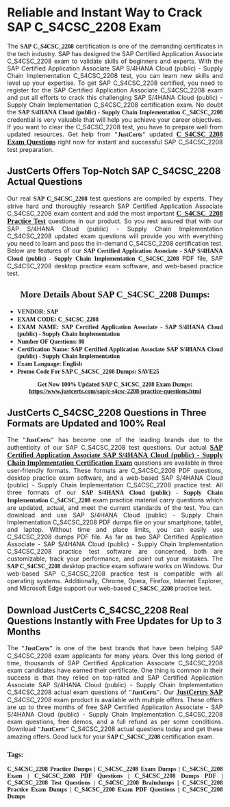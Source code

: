 <h1><strong>Reliable and Instant Way to Crack SAP C_S4CSC_2208 Exam</strong></h1>

<p style="text-align: justify;">The <span style="font-family:Georgia,serif;"><strong>SAP C_S4CSC_2208</strong></span> certification is one of the demanding certificates in the tech industry. SAP has designed the SAP Certified Application Associate C_S4CSC_2208 exam to validate skills of beginners and experts. With the SAP Certified Application Associate SAP S/4HANA Cloud (public) - Supply Chain Implementation C_S4CSC_2208 test, you can learn new skills and level up your expertise. To get SAP C_S4CSC_2208 certified, you need to register for the SAP Certified Application Associate C_S4CSC_2208 exam and put all efforts to crack this challenging SAP S/4HANA Cloud (public) - Supply Chain Implementation C_S4CSC_2208 certification exam. No doubt the <span style="font-family:Georgia,serif;"><strong>SAP S/4HANA Cloud (public) - Supply Chain Implementation C_S4CSC_2208</strong></span> credential is very valuable that will help you achieve your career objectives. If you want to clear the C_S4CSC_2208 test, you have to prepare well from updated resources. Get help from <span style="font-size:14px;"><span style="font-family:Georgia,serif;"><strong>"JustCerts"</strong></span></span> updated <a href="https://www.justcerts.com/sap/c-s4csc-2208-practice-questions.html"><span style="font-size:16px;"><span style="font-family:Georgia,serif;"><strong>C_S4CSC_2208 Exam Questions</strong></span></span></a> right now for instant and successful SAP C_S4CSC_2208 test preparation.</p>

<h2><strong>JustCerts Offers Top-Notch SAP C_S4CSC_2208 Actual Questions </strong></h2>

<p style="text-align: justify;">Our real <span style="font-family:Georgia,serif;"><strong>SAP C_S4CSC_2208</strong></span> test questions are compiled by experts. They strive hard and thoroughly research SAP Certified Application Associate C_S4CSC_2208 exam content and add the most important <a href="https://www.justcerts.com/sap/c-s4csc-2208-practice-questions.html"><span style="font-size:16px;"><span style="font-family:Georgia,serif;"><strong>C_S4CSC_2208 Practice Test</strong></span></span></a> questions in our product. So you rest assured that with our SAP S/4HANA Cloud (public) - Supply Chain Implementation C_S4CSC_2208 updated exam questions will provide you with everything you need to learn and pass the in-demand C_S4CSC_2208 certification test. Below are features of our <span style="font-family:Georgia,serif;"><strong>SAP Certified Application Associate - SAP S/4HANA Cloud (public) - Supply Chain Implementation C_S4CSC_2208</strong></span> PDF file, SAP C_S4CSC_2208 desktop practice exam software, and web-based practice test.</p>

<h2 style="text-align: center;"><strong><span style="font-family:Georgia,serif;">More Details About SAP C_S4CSC_2208 Dumps:</span></strong></h2>

<ul>
	<li style="text-align: justify;"><span style="font-size:14px;"><span style="font-family:Georgia,serif;"><strong>VENDOR: SAP</strong></span></span></li>
	<li style="text-align: justify;"><span style="font-size:14px;"><span style="font-family:Georgia,serif;"><strong>EXAM CODE: C_S4CSC_2208</strong></span></span></li>
	<li style="text-align: justify;"><span style="font-size:14px;"><span style="font-family:Georgia,serif;"><strong>EXAM NAME: SAP Certified Application Associate - SAP S/4HANA Cloud (public) - Supply Chain Implementation</strong></span></span></li>
	<li style="text-align: justify;"><span style="font-size:14px;"><span style="font-family:Georgia,serif;"><strong>Number OF Questions: 80</strong></span></span></li>
	<li style="text-align: justify;"><span style="font-size:14px;"><span style="font-family:Georgia,serif;"><strong>Certification Name: SAP Certified Application Associate SAP S/4HANA Cloud (public) - Supply Chain Implementation</strong></span></span></li>
	<li style="text-align: justify;"><span style="font-size:14px;"><span style="font-family:Georgia,serif;"><strong>Exam Language: English</strong></span></span></li>
	<li style="text-align: justify;"><span style="font-size:14px;"><span style="font-family:Georgia,serif;"><strong>Promo Code For SAP C_S4CSC_2208 Dumps: SAVE25</strong></span></span></li>
</ul>

<p style="text-align: center;"><strong><span style="font-family:Georgia,serif;"><span style="font-size:14px;">Get Now 100% Updated SAP C_S4CSC_2208 Exam Dumps:</span> <a href="https://www.justcerts.com/sap/c-s4csc-2208-practice-questions.html">https://www.justcerts.com/sap/c-s4csc-2208-practice-questions.html</a></span></strong></p>

<h2><strong>JustCerts C_S4CSC_2208 Questions in Three Formats are Updated and 100% Real</strong></h2>

<p style="text-align: justify;">The <span style="font-size:14px;"><span style="font-family:Georgia,serif;"><strong>"JustCerts"</strong></span></span> has become one of the leading brands due to the authenticity of our SAP C_S4CSC_2208 test questions. Our actual <a href="https://www.justcerts.com/sap/sap-certified-application-associate-certification-exams.html"><span style="font-size:16px;"><span style="font-family:Georgia,serif;"><strong>SAP Certified Application Associate SAP S/4HANA Cloud (public) - Supply Chain Implementation Certification Exam</strong></span></span></a> questions are available in three user-friendly formats. These formats are C_S4CSC_2208 PDF questions, desktop practice exam software, and a web-based SAP S/4HANA Cloud (public) - Supply Chain Implementation C_S4CSC_2208 practice test. All three formats of our <strong><span style="font-family:Georgia,serif;">SAP S/4HANA Cloud (public) - Supply Chain Implementation C_S4CSC_2208</span></strong> exam practice material carry questions which are updated, actual, and meet the current standards of the test. You can download and use SAP S/4HANA Cloud (public) - Supply Chain Implementation C_S4CSC_2208 PDF dumps file on your smartphone, tablet, and laptop. Without time and place limits, you can easily use C_S4CSC_2208 dumps PDF file. As far as two SAP Certified Application Associate - SAP S/4HANA Cloud (public) - Supply Chain Implementation C_S4CSC_2208 practice test software are concerned, both are customizable, track your performance, and point out your mistakes. The <span style="font-family:Georgia,serif;"><strong>SAP C_S4CSC_2208</strong></span> desktop practice exam software works on Windows. Our web-based SAP C_S4CSC_2208 practice test is compatible with all operating systems. Additionally, Chrome, Opera, Firefox, Internet Explorer, and Microsoft Edge support our web-based <span style="font-family:Georgia,serif;"><strong>C_S4CSC_2208 </strong></span> practice test.</p>

<h2><strong>Download JustCerts C_S4CSC_2208 Real Questions Instantly with Free Updates for Up to 3 Months</strong></h2>

<p style="text-align: justify;">The <span style="font-family:Georgia,serif;"><span style="font-size:14px;"><strong>"JustCerts"</strong></span></span> is one of the best brands that have been helping SAP C_S4CSC_2208 exam applicants for many years. Over this long period of time, thousands of SAP Certified Application Associate C_S4CSC_2208 exam candidates have earned their certificate. One thing is common in their success is that they relied on top-rated and SAP Certified Application Associate SAP S/4HANA Cloud (public) - Supply Chain Implementation C_S4CSC_2208 actual exam questions of <span style="font-family:Georgia,serif;"><span style="font-size:14px;"><strong>"JustCerts"</strong></span></span>. Our <a href="https://www.justcerts.com/sap-certification-exams.html"><span style="font-size:16px;"><span style="font-family:Georgia,serif;"><strong>JustCertrs SAP</strong></span></span></a> C_S4CSC_2208 exam product is available with multiple offers. These offers are up to three months of free SAP Certified Application Associate - SAP S/4HANA Cloud (public) - Supply Chain Implementation C_S4CSC_2208 exam questions, free demos, and a full refund as per some conditions. Download <span style="font-family:Georgia,serif;"><span style="font-size:14px;"><strong>"JustCerts"</strong></span></span> C_S4CSC_2208 actual questions today and get these amazing offers. Good luck for your <span style="font-family:Georgia,serif;"><strong>SAP C_S4CSC_2208</strong></span> certification exam.</p>

<h3 style="text-align: justify;"><span style="font-family:Georgia,serif;"><strong>Tags:</strong></span></h3>

<p style="text-align: justify;"><span style="font-family:Georgia,serif;"><strong>C_S4CSC_2208 Practice Dumps | C_S4CSC_2208 Exam Dumps | C_S4CSC_2208 Exam | C_S4CSC_2208 PDF Questions | C_S4CSC_2208 Dumps PDF | C_S4CSC_2208 Test Questions | C_S4CSC_2208 Braindumps | C_S4CSC_2208 Practice Exam Dumps | C_S4CSC_2208 Exam PDF Questions | C_S4CSC_2208 Dumps</strong></span></p>
